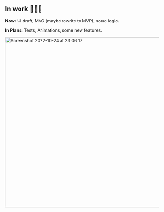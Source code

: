 ## In work 👨‍💻💫

**Now:** UI draft, MVC (maybe rewrite to MVP), some logic.

**In Plans:** Tests, Animations, some new features.

<img width="557" alt="Screenshot 2022-10-24 at 23 06 17" src="https://user-images.githubusercontent.com/74795762/197621018-da7b2275-1c34-4adc-bbdf-cb0e07b3a40f.png">
